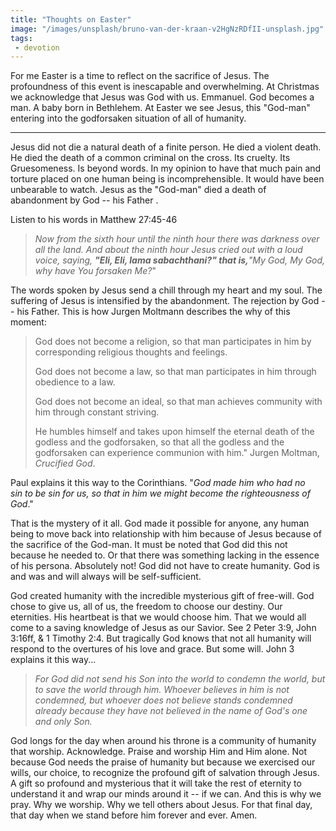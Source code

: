 ```yaml
---
title: "Thoughts on Easter"
image: "/images/unsplash/bruno-van-der-kraan-v2HgNzRDfII-unsplash.jpg"
tags:
 - devotion
---
```

For me Easter is a time to reflect on the sacrifice of Jesus. The profoundness of this event is inescapable and overwhelming. At Christmas we acknowledge that Jesus was God with us. Emmanuel. God becomes a man. A baby born in Bethlehem. At Easter we see Jesus, this "God-man" entering into the godforsaken situation of all of humanity.

<!-- more -->
* * *
Jesus did not die a natural death of a finite person. He died a violent death. He died the death of a common criminal on the cross. Its cruelty. Its Gruesomeness. Is beyond words. In my opinion to have that much pain and torture placed on one human being is incomprehensible. It would have been unbearable to watch. Jesus as the "God-man" died a death of abandonment by God -- his Father .

Listen to his words in Matthew 27:45-46
> 
> *Now from the sixth hour until the ninth hour there was darkness over all the land. And about the ninth hour Jesus cried out with a loud voice, saying, **"Eli, Eli, lama sabachthani?" that is,**"My God, My God, why have You forsaken Me?*"
> 
The words spoken by Jesus send a chill through my heart and my soul. The suffering of Jesus is intensified by the abandonment. The rejection by God -- his Father. This is how Jurgen Moltmann describes the why of this moment:
> 
> God does not become a religion, so that man participates in him by corresponding religious thoughts and feelings.
> 
> God does not become a law, so that man participates in him through obedience to a law.
> 
> God does not become an ideal, so that man achieves community with him through constant striving.
> 
> He humbles himself and takes upon himself the eternal death of the godless and the godforsaken, so that all the godless and the godforsaken can experience communion with him." Jurgen Moltman, *Crucified God*.
> 
Paul explains it this way to the Corinthians. "*God made him who had no sin to be sin for us, so that in him we might become the righteousness of God*."

That is the mystery of it all. God made it possible for anyone, any human being to move back into relationship with him because of Jesus because of the sacrifice of the God-man. It must be noted that God did this not because he needed to. Or that there was something lacking in the essence of his persona. Absolutely not! God did not have to create humanity. God is and was and will always will be self-sufficient.

God created humanity with the incredible mysterious gift of free-will. God chose to give us, all of us, the freedom to choose our destiny. Our eternities. His heartbeat is that we would choose him. That we would all come to a saving knowledge of Jesus as our Savior. See 2 Peter 3:9, John 3:16ff, & 1 Timothy 2:4. But tragically God knows that not all humanity will respond to the overtures of his love and grace. But some will. John 3 explains it this way...

> *For God did not send his Son into the world to condemn the world, but to save the world through him. Whoever believes in him is not condemned, but whoever does not believe stands condemned already because they have not believed in the name of God's one and only Son.*

God longs for the day when around his throne is a community of humanity that worship. Acknowledge. Praise and worship Him and Him alone. Not because God needs the praise of humanity but because we exercised our wills, our choice, to recognize the profound gift of salvation through Jesus. A gift so profound and mysterious that it will take the rest of eternity to understand it and wrap our minds around it -- if we can. And this is why we pray. Why we worship. Why we tell others about Jesus. For that final day, that day when we stand before him forever and ever. Amen.
